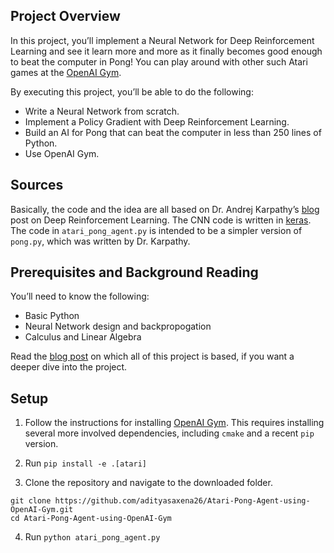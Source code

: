 ## Project Overview
In this project, you’ll implement a Neural Network for Deep Reinforcement Learning and see it learn more and more as it finally becomes good enough to beat the computer in Pong! You can play around with other such Atari games at the [OpenAI Gym](https://gym.openai.com/).

By executing this project, you’ll be able to do the following:

+ Write a Neural Network from scratch.
+ Implement a Policy Gradient with Deep Reinforcement Learning.
+ Build an AI for Pong that can beat the computer in less than 250 lines of Python.
+ Use OpenAI Gym.

## Sources
Basically, the code and the idea are all based on Dr. Andrej Karpathy’s [blog](http://karpathy.github.io/2016/05/31/rl/) post on Deep Reinforcement Learning. The CNN code is written in [keras](https://github.com/fchollet/keras). The code in ```atari_pong_agent.py``` is intended to be a simpler version of ```pong.py```, which was written by Dr. Karpathy.

## Prerequisites and Background Reading
You’ll need to know the following:

- Basic Python
- Neural Network design and backpropogation
- Calculus and Linear Algebra

Read the [blog post](http://karpathy.github.io/2016/05/31/rl/) on which all of this project is based, if you want a deeper dive into the project.


## Setup

1. Follow the instructions for installing [OpenAI Gym](https://gym.openai.com/docs/). This requires installing several more involved dependencies, including ```cmake``` and a recent ```pip``` version.

2. Run ```pip install -e .[atari]```

3. Clone the repository and navigate to the downloaded folder.
  ```
  git clone https://github.com/adityasaxena26/Atari-Pong-Agent-using-OpenAI-Gym.git
  cd Atari-Pong-Agent-using-OpenAI-Gym
  ```
4. Run ```python atari_pong_agent.py```
